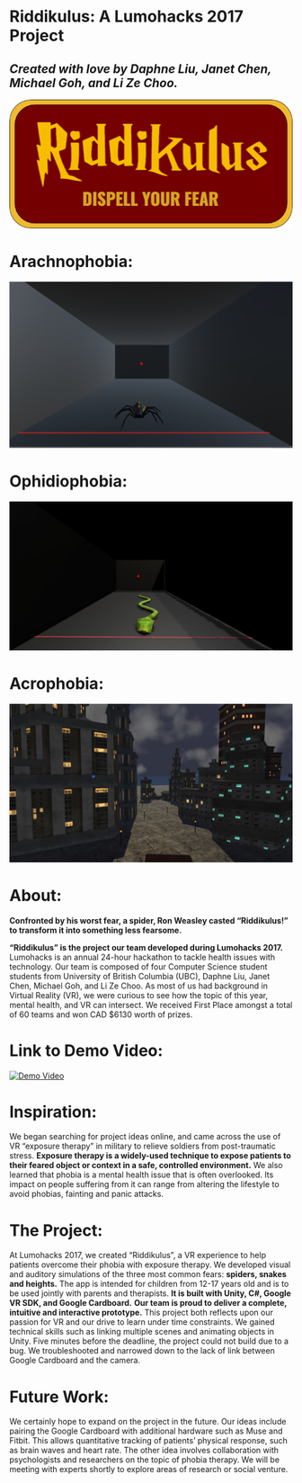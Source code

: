 
# Riddikulus: A Lumohacks 2017 Project
## *Created with love by Daphne Liu, Janet Chen, Michael Goh, and Li Ze Choo.*

![riddikulus](https://raw.githubusercontent.com/janet-chen/Riddikulus/master/rename.png)

# Arachnophobia:
![spider](https://raw.githubusercontent.com/janet-chen/Riddikulus/master/spider.PNG)

# Ophidiophobia:
![snake](https://raw.githubusercontent.com/janet-chen/Riddikulus/master/snake%20pic.PNG)

# Acrophobia:
![heights](https://raw.githubusercontent.com/janet-chen/Riddikulus/master/Screen%20Shot%202017-09-17%20at%2012.19.44%20PM.png)

# About:
**Confronted by his worst fear, a spider, Ron Weasley casted “Riddikulus!” to transform it into something less fearsome.**    

**“Riddikulus” is the project our team developed during Lumohacks 2017.** Lumohacks is an annual 24-hour hackathon to tackle health issues with technology. Our team is composed of four Computer Science student students from University of British Columbia (UBC), Daphne Liu, Janet Chen, Michael Goh, and Li Ze Choo. As most of us had background in Virtual Reality (VR), we were curious to see how the topic of this year, mental health, and VR can intersect. We received First Place amongst a total of 60 teams and won CAD $6130 worth of prizes. 

# Link to Demo Video: 

[![Demo Video](http://img.youtube.com/vi/VpJSWe6NH9c/0.jpg)](https://www.youtube.com/watch?v=VpJSWe6NH9c)


# Inspiration: 
We began searching for project ideas online, and came across the use of VR “exposure therapy” in military to relieve soldiers from post-traumatic stress. **Exposure therapy is a widely-used technique to expose patients to their feared object or context in a safe, controlled environment.** We also learned that phobia is a mental health issue that is often overlooked. Its impact on people suffering from it can range from altering the lifestyle to avoid phobias, fainting and panic attacks. 

# The Project:
At Lumohacks 2017, we created “Riddikulus”, a VR experience to help patients overcome their phobia with exposure therapy.  We developed visual and auditory simulations of the three most common fears: **spiders, snakes and heights.** The app is intended for children from 12-17 years old and is to be used jointly with parents and therapists. **It is built with Unity, C#, Google VR SDK, and Google Cardboard.**
**Our team is proud to deliver a complete, intuitive and interactive prototype.** This project both reflects upon our passion for VR and our drive to learn under time constraints.  We gained technical skills such as linking multiple scenes and animating objects in Unity. Five minutes before the deadline, the project could not build due to a bug. We troubleshooted and narrowed down to the lack of link between Google Cardboard and the camera.

# Future Work: 
We certainly hope to expand on the project in the future. Our ideas include pairing the Google Cardboard with additional hardware such as Muse and Fitbit. This allows quantitative tracking of patients’ physical response, such as brain waves and heart rate. The other idea involves collaboration with psychologists and researchers on the topic of phobia therapy. We will be meeting with experts shortly to explore areas of research or social venture.  

